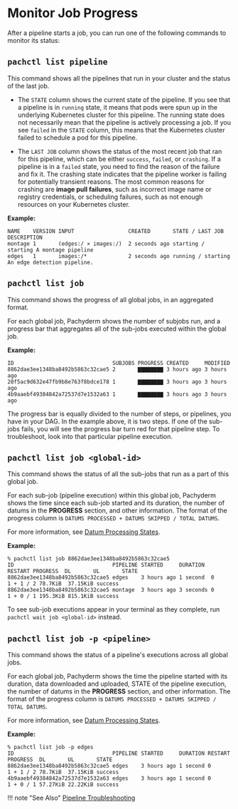 # Monitor Job Progress

After a pipeline starts a job, you can run one of the following commands
to monitor its status:

## `pachctl list pipeline`

  This command shows all the pipelines that run in your cluster
  and the status of the last job. 

  - The `STATE` column shows the current
    state of the pipeline. If you see that a pipeline is in `running`
    state, it means that pods were spun up in the underlying Kubernetes
    cluster for this pipeline. The running state does not necessarily mean
    that the pipeline is actively processing a job. If you see `failed` in
    the `STATE`
    column, this means that the Kubernetes cluster failed to schedule a pod for
    this pipeline.

  - The `LAST JOB` column shows the status of the most recent job that ran
    for this pipeline, which can be either `success`, `failed`, or
    `crashing`. If a pipeline is in a `failed` state, you need to find the
    reason of the failure and fix it. The crashing state indicates that
    the pipeline worker is failing for potentially transient reasons. The
    most common reasons for crashing are **image pull failures**, such as
    incorrect image name or registry credentials, or scheduling failures,
    such as not enough resources on your Kubernetes cluster.

  **Example:**

  ```shell
  NAME    VERSION INPUT                 CREATED       STATE / LAST JOB    DESCRIPTION
  montage 1       (edges:/ ⨯ images:/)  2 seconds ago starting / starting A montage pipeline
  edges   1       images:/*             2 seconds ago running / starting  An edge detection pipeline.
  ```

## `pachctl list job`
  This command shows the progress of all global jobs, in an aggregated format. 
  
  For each global job, Pachyderm shows the number of subjobs run, and a progress bar that aggregates all of the sub-jobs executed within the global job.

  **Example:**
  ```shell
  ID                               SUBJOBS PROGRESS CREATED     MODIFIED
  8862dae3ee1348ba8492b5863c32cae5 2       ▇▇▇▇▇▇▇▇ 3 hours ago 3 hours ago 
  20f5ac9d632e47fb9b8e763f8bdce178 1       ▇▇▇▇▇▇▇▇ 3 hours ago 3 hours ago 
  4b9aaebf49384842a72537d7e1532a63 1       ▇▇▇▇▇▇▇▇ 3 hours ago 3 hours ago 
  ```

  The progress bar is equally divided to the number of steps, or pipelines,
  you have in your DAG. In the example above, it is two steps.
  If one of the sub-jobs fails, you will see the progress bar turn red
  for that pipeline step. To troubleshoot, look into that particular
  pipeline execution.
## `pachctl list job <global-id>`
  This command shows the status of all the sub-jobs that run as a part of this global job.

  For each sub-job (pipeline execution) within this global job, Pachyderm shows the time since each sub-job started and its duration, the number of datums in the **PROGRESS** section,  and other information.
  The format of the progress column is `DATUMS PROCESSED + DATUMS SKIPPED / TOTAL DATUMS`.

  For more information, see
  [Datum Processing States](../../../concepts/pipeline-concepts/datum/datum-processing-states/).

  **Example:**
  ```shell
  % pachctl list job 8862dae3ee1348ba8492b5863c32cae5
  ID                               PIPELINE STARTED     DURATION  RESTART PROGRESS  DL       UL       STATE   
  8862dae3ee1348ba8492b5863c32cae5 edges    3 hours ago 1 second  0       1 + 1 / 2 78.7KiB  37.15KiB success 
  8862dae3ee1348ba8492b5863c32cae5 montage  3 hours ago 3 seconds 0       1 + 0 / 1 195.3KiB 815.1KiB success 
  ```

  To see sub-job executions appear in your terminal as they complete, run `pachctl wait job <global-id>` instead.

## `pachctl list job -p <pipeline>`
  This command shows the status of a pipeline's executions across all global jobs.

  For each global job, Pachyderm shows the time the pipeline started with its duration, data downloaded and uploaded, STATE of the pipeline execution, the number of datums in the **PROGRESS** section,  and other information.
  The format of the progress column is `DATUMS PROCESSED + DATUMS SKIPPED / TOTAL DATUMS`.

  For more information, see
  [Datum Processing States](../../../concepts/pipeline-concepts/datum/datum-processing-states/).

  **Example:** 
  ```shell
  % pachctl list job -p edges
  ID                               PIPELINE STARTED     DURATION RESTART PROGRESS  DL       UL       STATE   
  8862dae3ee1348ba8492b5863c32cae5 edges    3 hours ago 1 second 0       1 + 1 / 2 78.7KiB  37.15KiB success 
  4b9aaebf49384842a72537d7e1532a63 edges    3 hours ago 1 second 0       1 + 0 / 1 57.27KiB 22.22KiB success 
  ```

!!! note "See Also"
    [Pipeline Troubleshooting](../../../troubleshooting/pipeline_troubleshooting/)
